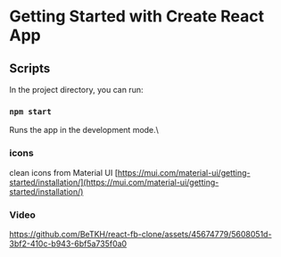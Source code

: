 # Getting Started with Create React App

## Scripts

In the project directory, you can run:

### `npm start`

Runs the app in the development mode.\


### icons

clean icons from Material UI [https://mui.com/material-ui/getting-started/installation/](https://mui.com/material-ui/getting-started/installation/)


### Video



https://github.com/BeTKH/react-fb-clone/assets/45674779/5608051d-3bf2-410c-b943-6bf5a735f0a0

